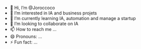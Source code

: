 - 👋 Hi, I’m @Joroccoco
- 👀 I’m interested in IA and business projets
- 🌱 I’m currently learning IA, automation and manage a startup
- 💞️ I’m looking to collaborate on IA
- 📫 How to reach me ...
- 😄 Pronouns: ...
- ⚡ Fun fact: ...

<!---
Joroccoco/Joroccoco is a ✨ special ✨ repository because its `README.md` (this file) appears on your GitHub profile.
You can click the Preview link to take a look at your changes.
--->
